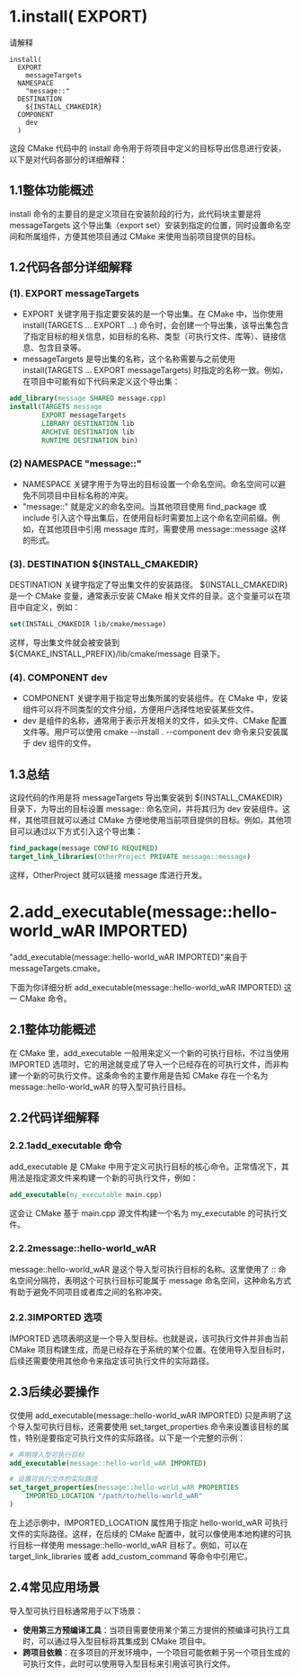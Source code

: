 # 1.install( EXPORT)

请解释 
```
install(
  EXPORT
    messageTargets
  NAMESPACE
    "message::"
  DESTINATION
    ${INSTALL_CMAKEDIR}
  COMPONENT
    dev
  )
```

这段 CMake 代码中的 install 命令用于将项目中定义的目标导出信息进行安装，以下是对代码各部分的详细解释：
## 1.1整体功能概述
install 命令的主要目的是定义项目在安装阶段的行为，此代码块主要是将 messageTargets 这个导出集（export set）安装到指定的位置，同时设置命名空间和所属组件，方便其他项目通过 CMake 来使用当前项目提供的目标。
## 1.2代码各部分详细解释

### (1). EXPORT messageTargets
* EXPORT 关键字用于指定要安装的是一个导出集。在 CMake 中，当你使用 install(TARGETS ... EXPORT ...) 命令时，会创建一个导出集，该导出集包含了指定目标的相关信息，如目标的名称、类型（可执行文件、库等）、链接信息、包含目录等。
* messageTargets 是导出集的名称，这个名称需要与之前使用 install(TARGETS ... EXPORT messageTargets) 时指定的名称一致。例如，在项目中可能有如下代码来定义这个导出集：
```cmake
add_library(message SHARED message.cpp)
install(TARGETS message
        EXPORT messageTargets
        LIBRARY DESTINATION lib
        ARCHIVE DESTINATION lib
        RUNTIME DESTINATION bin)
```        
### (2) NAMESPACE "message::"
* NAMESPACE 关键字用于为导出的目标设置一个命名空间。命名空间可以避免不同项目中目标名称的冲突。
* "message::" 就是定义的命名空间。当其他项目使用 find_package 或 include 引入这个导出集后，在使用目标时需要加上这个命名空间前缀。例如，在其他项目中引用 message 库时，需要使用 message::message 这样的形式。
### (3). DESTINATION ${INSTALL_CMAKEDIR}
DESTINATION 关键字指定了导出集文件的安装路径。
${INSTALL_CMAKEDIR} 是一个 CMake 变量，通常表示安装 CMake 相关文件的目录。这个变量可以在项目中自定义，例如：
```cmake
set(INSTALL_CMAKEDIR lib/cmake/message)
```
这样，导出集文件就会被安装到 ${CMAKE_INSTALL_PREFIX}/lib/cmake/message 目录下。

### (4). COMPONENT dev
* COMPONENT 关键字用于指定导出集所属的安装组件。在 CMake 中，安装组件可以将不同类型的文件分组，方便用户选择性地安装某些文件。
* dev 是组件的名称，通常用于表示开发相关的文件，如头文件、CMake 配置文件等。用户可以使用 cmake --install . --component dev 命令来只安装属于 dev 组件的文件。

## 1.3总结
这段代码的作用是将 messageTargets 导出集安装到 ${INSTALL_CMAKEDIR} 目录下，为导出的目标设置 message:: 命名空间，并将其归为 dev 安装组件。这样，其他项目就可以通过 CMake 方便地使用当前项目提供的目标。例如，其他项目可以通过以下方式引入这个导出集：

```cmake
find_package(message CONFIG REQUIRED)
target_link_libraries(OtherProject PRIVATE message::message)
```

这样，OtherProject 就可以链接 message 库进行开发。


# 2.add_executable(message::hello-world_wAR IMPORTED)
"add_executable(message::hello-world_wAR IMPORTED)"来自于 messageTargets.cmake。

下面为你详细分析 add_executable(message::hello-world_wAR IMPORTED) 这一 CMake 命令。
## 2.1整体功能概述
在 CMake 里，add_executable 一般用来定义一个新的可执行目标，不过当使用 IMPORTED 选项时，它的用途就变成了导入一个已经存在的可执行文件，而非构建一个新的可执行文件。这条命令的主要作用是告知 CMake 存在一个名为 message::hello-world_wAR 的导入型可执行目标。
## 2.2代码详细解释
### 2.2.1add_executable 命令
add_executable 是 CMake 中用于定义可执行目标的核心命令。正常情况下，其用法是指定源文件来构建一个新的可执行文件，例如：
```cmake
add_executable(my_executable main.cpp)
```
这会让 CMake 基于 main.cpp 源文件构建一个名为 my_executable 的可执行文件。
### 2.2.2message::hello-world_wAR
message::hello-world_wAR 是这个导入型可执行目标的名称。这里使用了 :: 命名空间分隔符，表明这个可执行目标可能属于 message 命名空间，这种命名方式有助于避免不同项目或者库之间的名称冲突。
### 2.2.3IMPORTED 选项
IMPORTED 选项表明这是一个导入型目标。也就是说，该可执行文件并非由当前 CMake 项目构建生成，而是已经存在于系统的某个位置。在使用导入型目标时，后续还需要使用其他命令来指定该可执行文件的实际路径。

## 2.3后续必要操作
仅使用 add_executable(message::hello-world_wAR IMPORTED) 只是声明了这个导入型可执行目标，还需要使用 set_target_properties 命令来设置该目标的属性，特别是要指定可执行文件的实际路径。以下是一个完整的示例：

```cmake
# 声明导入型可执行目标
add_executable(message::hello-world_wAR IMPORTED)

# 设置可执行文件的实际路径
set_target_properties(message::hello-world_wAR PROPERTIES
    IMPORTED_LOCATION "/path/to/hello-world_wAR"
)
```

在上述示例中，IMPORTED_LOCATION 属性用于指定 hello-world_wAR 可执行文件的实际路径。这样，在后续的 CMake 配置中，就可以像使用本地构建的可执行目标一样使用 message::hello-world_wAR 目标了。例如，可以在 target_link_libraries 或者 add_custom_command 等命令中引用它。
## 2.4常见应用场景
导入型可执行目标通常用于以下场景：
- **使用第三方预编译工具**：当项目需要使用某个第三方提供的预编译可执行工具时，可以通过导入型目标将其集成到 CMake 项目中。
- **跨项目依赖**：在多项目的开发环境中，一个项目可能依赖于另一个项目生成的可执行文件，此时可以使用导入型目标来引用该可执行文件。
 